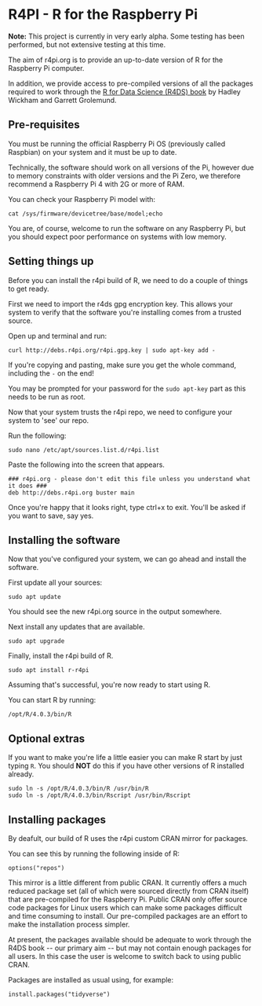 # R4PI - R for the Raspberry Pi

**Note:** This project is currently in very early alpha. Some testing has been performed, but not extensive testing at this time.

The aim of r4pi.org is to provide an up-to-date version of R for the Raspberry Pi computer.

In addition, we provide access to pre-compiled versions of all the packages required to work through the [R for Data Science (R4DS) book](https://r4ds.had.co.nz) by Hadley Wickham and Garrett Grolemund.

## Pre-requisites

You must be running the official Raspberry Pi OS (previously called Raspbian) on your system and it must be up to date.

Technically, the software should work on all versions of the Pi, however due to memory constraints with older versions and the Pi Zero, we therefore recommend a Raspberry Pi 4 with 2G or more of RAM.

You can check your Raspberry Pi model with:

```
cat /sys/firmware/devicetree/base/model;echo
```

You are, of course, welcome to run the software on any Raspberry Pi, but you should expect poor performance on systems with low memory.


## Setting things up

Before you can install the r4pi build of R, we need to do a couple of things to get ready.

First we need to import the r4ds gpg encryption key. This allows your system to verify that the software you're installing comes from a trusted source.

Open up and terminal and run:

```
curl http://debs.r4pi.org/r4pi.gpg.key | sudo apt-key add -
```

If you're copying and pasting, make sure you get the whole command, including the `-` on the end!

You may be prompted for your password for the `sudo apt-key` part as this needs to be run as root.

Now that your system trusts the r4pi repo, we need to configure your system to 'see' our repo.

Run the following:

```
sudo nano /etc/apt/sources.list.d/r4pi.list
```

Paste the following into the screen that appears.

```
### r4pi.org - please don't edit this file unless you understand what it does ###
deb http://debs.r4pi.org buster main
```

Once you're happy that it looks right, type ctrl+x to exit. You'll be asked if you want to save, say yes.

## Installing the software

Now that you've configured your system, we can go ahead and install the software.

First update all your sources:

```
sudo apt update
```

You should see the new r4pi.org source in the output somewhere.

Next install any updates that are available.

```
sudo apt upgrade
```

Finally, install the r4pi build of R.

```
sudo apt install r-r4pi
```

Assuming that's successful, you're now ready to start using R.

You can start R by running:

```
/opt/R/4.0.3/bin/R
```


## Optional extras

If you want to make you're life a little easier you can make R start by just typing `R`. You should **NOT** do this if you have other versions of R installed already.

```
sudo ln -s /opt/R/4.0.3/bin/R /usr/bin/R
sudo ln -s /opt/R/4.0.3/bin/Rscript /usr/bin/Rscript
```

## Installing packages

By deafult, our build of R uses the r4pi custom CRAN mirror for packages.

You can see this by running the following inside of R:

```
options("repos")
```

This mirror is a little different from public CRAN. It currently offers a much reduced package set (all of which were sourced directly from CRAN itself) that are pre-compiled for the Raspberry Pi. Public CRAN only offer source code packages for Linux users which can make some packages difficult and time consuming to install. Our pre-compiled packages are an effort to make the installation process simpler.

At present, the packages available should be adequate to work through the R4DS book -- our primary aim -- but may not contain enough packages for all users. In this case the user is welcome to switch back to using public CRAN.

Packages are installed as usual using, for example:

```
install.packages("tidyverse")
```


